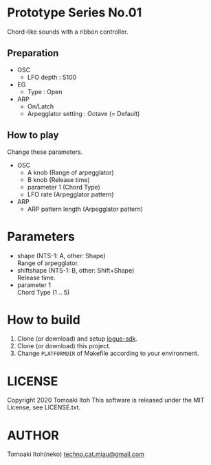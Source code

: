 # Prototype Series No.01
Chord-like sounds with a ribbon controller.

## Preparation
- OSC
  - LFO depth : S100
- EG
  - Type : Open
- ARP
  - On/Latch
  - Arpegglator setting : Octave (= Default)

## How to play
Change these parameters.
- OSC
  - A knob (Range of arpegglator)
  - B knob (Release time)
  - parameter 1 (Chord Type)
  - LFO rate (Arpegglator pattern)
- ARP
  - ARP pattern length (Arpegglator pattern)

# Parameters
- shape (NTS-1: A, other: Shape)  
Range of arpegglator.
- shiftshape (NTS-1: B, other: Shift+Shape)  
Release time.
- parameter 1  
Chord Type (1 .. 5)

# How to build
1. Clone (or download) and setup [logue-sdk](https://github.com/korginc/logue-sdk).
1. Clone (or download) this project.
1. Change `PLATFORMDIR` of Makefile according to your environment.

# LICENSE
Copyright 2020 Tomoaki Itoh
This software is released under the MIT License, see LICENSE.txt.

# AUTHOR
Tomoaki Itoh(neko) techno.cat.miau@gmail.com
